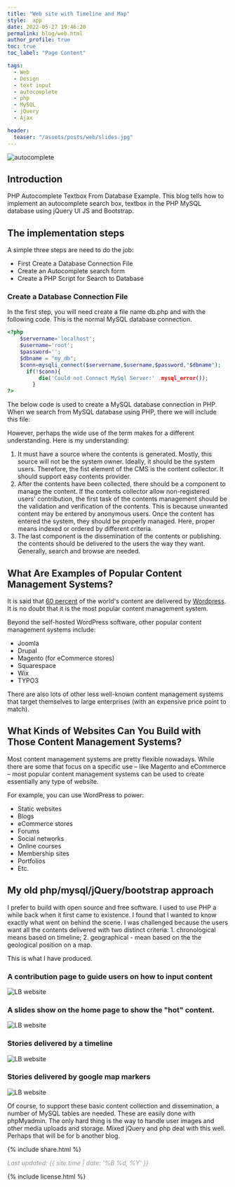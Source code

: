 ```yaml
---
title: "Web site with Timeline and Map"
style:  app
date: 2022-05-27 19:46:20
permalink: blog/web.html
author_profile: true
toc: true
toc_label: "Page Content"

tags:
  - Web
  - Design
  - text input
  - autocomplete
  - php
  - MySQL
  - jQuery
  - Ajax

header:
  teaser: "/assets/posts/web/slides.jpg"
---
```

![autocomplete](/assets/posts/web/slides.jpg)
## Introduction
PHP Autocomplete Textbox From Database Example. This blog tells how to implement an autocomplete search box, textbox in the PHP MySQL database using jQuery UI JS and Bootstrap.

## The implementation steps
A simple three steps are need to do the job:

- First Create a Database Connection File
- Create an Autocomplete search form
- Create a PHP Script for Search to Database

### Create a Database Connection File

In the first step, you will need create a file name db.php and with the following code. This is the normal MySQL database connection.

```php
<?php
    $servername='localhost';
    $username='root';
    $password='';
    $dbname = "my_db";
    $conn=mysqli_connect($servername,$username,$password,"$dbname");
      if(!$conn){
          die('Could not Connect MySql Server:' .mysql_error());
        }
?>
```


The below code is used to create a MySQL database connection in PHP. When we search from MySQL database using PHP, there we will include this file:

However, perhaps the wide use of the term makes for a different understanding. Here is my understanding:

1. It must have a source where the contents is generated. Mostly, this source will not be the system owner. Ideally, it should be the system users. Therefore, the fist element of the CMS is the content collector. It should support easy contents provider.
2. After the contents have been collected, there should be a component to manage the content. If the contents collector allow non-registered users' contribution, the first task of the contents management should be the validation and verification of the contents. This is because unwanted content may be entered by anonymous users. Once the content has entered the system, they should be properly managed. Here, proper means indexed or ordered by different criteria.
3. The last component is the dissemination of the contents or publishing. the contents should be delivered to the users the way they want. Generally, search and browse are needed.

## What Are Examples of Popular Content Management Systems?
It is said that [60 percent](https://kinsta.com/wordpress-market-share/) of the world's content are delivered by [Wordpress](https://kinsta.com/knowledgebase/what-is-wordpress/). It is no doubt that it is the most popular content management system.

Beyond the self-hosted WordPress software, other popular content management systems include:

- Joomla
- Drupal
- Magento (for eCommerce stores)
- Squarespace
- Wix
- TYPO3

There are also lots of other less well-known content management systems that target themselves to large enterprises (with an expensive price point to match).

## What Kinds of Websites Can You Build with Those Content Management Systems?
Most content management systems are pretty flexible nowadays. While there are some that focus on a specific use – like Magento and eCommerce – most popular content management systems can be used to create essentially any type of website.

For example, you can use WordPress to power:

- Static websites
- Blogs
- eCommerce stores
- Forums
- Social networks
- Online courses
- Membership sites
- Portfolios
- Etc.

## My old php/mysql/jQuery/bootstrap approach

I prefer to build with open source and free software. I used to use PHP a while back when it first came to existence. I found that I wanted to know exactly what went on behind the scene. I was challenged because the users want all the contents delivered with two distinct criteria: 1. chronological means based on timeline; 2. geographical - mean based on the the geological position on a map.

This is what I have produced.

### A contribution page to guide users on how to input content
![LB website](/assets/posts/web/contribute.jpg)
### A slides show on the home page to show the "hot" content.
![LB website](/assets/posts/web/slides.jpg)
###  Stories delivered by a timeline
![LB website](/assets/posts/web/time-line-story.jpg)
### Stories delivered by google map markers
![LB website](/assets/posts/web/map-story.jpg)

Of course, to support these basic content collection and dissemination, a number of MySQL tables are needed. These are easily done with phpMyadmin.  The only hard thing is the way to handle user images and other media uploads and storage. Mixed jQuery and php deal with this well. Perhaps that will be for b another blog.
<p>
{% include  share.html %}
</p>

<span style="color:#9e9696"><i> Last updated: {{ site.time | date: '%B %d, %Y' }} </i> </span>

<p>
{% include  license.html %}
</p>